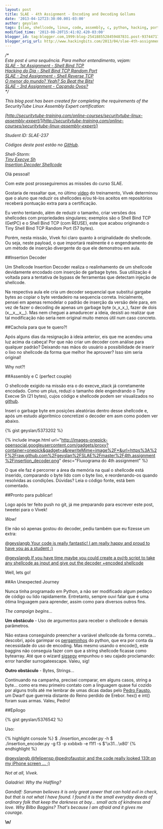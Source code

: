 ```yaml
---
layout: post
title: SLAE - 4th Assignment - Encoding and Decoding Gollums
date: '2013-04-12T23:30:00.001-03:00'
author: geyslan
tags: [slae, shellcode, linux, code, assembly, c, python, hacking, portuguese]
modified_time: '2013-08-20T15:41:02.420-03:00'
blogger_id: tag:blogger.com,1999:blog-2541885528459487831.post-937447178869282231
blogger_orig_url: http://www.hackingbits.com/2013/04/slae-4th-assignment-encoding-and.html
---
```


*/\*<br>
Este post é uma sequência. Para melhor entendimento, vejam:<br>
[SLAE - 1st Assignment - Shell Bind TCP](/slae-1st-assignment-shell-bind-tcp.html)<br>
[Hacking do Dia - Shell Bind TCP Random Port](/hacking-do-dia-shell-bind-tcp-random.html)<br>
[SLAE - 2nd Assignment - Shell Reverse TCP](/slae-2nd-assignment-shell-reverse-tcp.html)<br>
[O menor do mundo? Yeah? So Beat the Bits!](/o-menor-do-mundo-yeah-so-beat-bits.html)<br>
[SLAE - 3rd Assignment - Caçando Ovos?](/slae-3rd-assignment-cacando-ovos.html)<br>
\*/*

<!--more-->

*This blog post has been created for completing the requirements of the
SecurityTube Linux Assembly Expert certification:*

*[http://securitytube-training.com/online-courses/securitytube-linux-assembly-expert/](http://securitytube-training.com/online-courses/securitytube-linux-assembly-expert/)*

*Student ID: SLAE-237*

*Códigos deste post estão no [GitHub](https://github.com/geyslan/SLAE/tree/master/4th.assignment)*.

*Shell-Storm:<br>
[Tiny Execve Sh](http://shell-storm.org/shellcode/files/shellcode-841.php)<br>
[Insertion Decoder Shellcode](http://shell-storm.org/shellcode/files/shellcode-840.php)*

Olá pessoal!

Com este post prosseguiremos as missões do curso SLAE.

Gostaria de ressaltar que, no último
[vídeo](http://www.youtube.com/watch?v=agwqgm52p3I) do treinamento, Vivek
determinou que o aluno que reduzir os shellcodes e/ou tê-los aceitos em
repositórios receberá pontuação extra para a certificação.

Eu venho tentando, além de reduzir o tamanho, criar versões dos shellcodes com
propriedades singulares; exemplos são o Shell Bind TCP (GetPC) e o Shell Bind
TCP (com REUSE), este que acabou originando o Tiny Shell Bind TCP Random Port
(57 bytes).

Porém, nesta missão, Vivek foi claro quanto à originalidade do shellcode. Ou
seja, neste payload, o que importará realmente é o engendramento de um método de
inserção divergente do que ele demonstrou em aula.

##Insertion Decoder

Um Shellcode Insertion Decoder realiza o realinhamento de um shellcode
devidamente encodado com inserção de garbage bytes. Sua utilização é voltada
para a tentativa de bypass de ferramentas que detectam injeção de shellcode.

Na respectiva aula ele cria um decoder sequencial que substitui gargabe bytes ao
copiar o byte verdadeiro na sequencia correta. Inicialmente, pensei em apenas
remodelar o padrão de inserção da versão dele para, em vez de fazer o decoding
de apenas um garbage byte (x_x_x_), fazer de dois (x__x__x__). Mas nem cheguei a
amadurecer a ideia, desisti ao realizar que tal modificação não seria nem
original muito menos útil num caso concreto.

##Cachola para que te quero?!

Após alguns dias da resignação à ideia anterior, eis que me acendeu uma luz
acima da cabeça! Por que não criar um decoder com análise para qualquer padrão?
Deixando nas mãos do usuário a possibilidade de inserir o lixo no shellcode da
forma que melhor lhe aprouver? Isso sim seria original!

Why not?!

##Assembly e C (perfect couple)

O shellcode exigido na missão era o do execve_stack já corretamente encodado.
Como um plus, reduzi o tamanho dele engendrando o Tiny Execve Sh (21 bytes),
cujos código e shellcode podem ser visualizados no
[github](https://github.com/geyslan/SLAE/tree/master/4th.assignment).

Inseri o garbage byte em posições aleatórias dentro desse shellcode e, após um
estudo algorítmico concretizei o decoder em asm como podem ver abaixo.

{% gist geyslan/5373202 %}

{% include image.html url="http://images-onepick-opensocial.googleusercontent.com/gadgets/proxy?container=onepick&gadget=a&rewriteMime=image%2F*&url=https%3A%2F%2Fraw.github.com%2Fgeyslan%2FSLAE%2Fmaster%2F4th.assignment%2Finsertion_decoder.png" desc="Fluxograma do 4th assignment" %}

O que ele faz é percorrer a área da memória na qual o shellcode está inserido,
comparando o byte lido com o byte lixo, e reordenando-os quando resolvidas as
condições. Dúvidas? Leia o código fonte, está bem comentado.

##Pronto para publicar!

Logo após ter feito push no git, já me preparando para escrever este post,
tweetei para o Vivek!

*Wow!*

Ele não só apenas gostou do decoder, pediu também que eu fizesse um extra:

[@geyslangb Your code is really fantastic! I am really happy and proud to have
you as a student :)](https://twitter.com/SecurityTube/status/320779933465063425)

[@geyslangb If you have time maybe you could create a py/rb script to take any
shellcode as input and give out the decoder +encoded shellcode](https://twitter.com/SecurityTube/status/320889730797559809)

Well, lets go!

##An Unexpected Journey

Nunca tinha programado em Python, a não ser modificado algum pedaço de código ou
lido rapidamente. Entretanto, sempre ouvi falar que é uma ótima linguagem para
aprender, assim como para diversos outros fins.

*The campaign begins...*

**Um obstáculo** - Uso de argumentos para receber o shellcode e demais parâmetros.

Não estava conseguindo preencher a variável shellcode da forma correta...
descobri, após garimpar os [pergaminhos](http://docs.python.org/) do python, que
era por conta da necessidade do uso de encoding. Mas mesmo usando o encode(),
este baggins não conseguia fazer com que a string shellcode ficasse como
bytearray. Até que o wizard [sigsegv](http://bughunter.tecland.com.br/) empunhou
o seu cajado proclamando: error handler surrogateescape. Valeu, sig!

**Outro obstáculo** - Bytes, Strings...

Continuando na campanha, precisei comparar, em alguns casos, string a byte...
como era meu primeiro contato com a linguagem quase fui cozido por alguns trolls
até me lembrar de umas dicas dadas pelo [Pedro
Fausto](https://twitter.com/pedrofaustojr), um Dwarf que guerreia distante do
Reino perdido de Erebor. hex() e int() foram suas armas. Valeu, Pedro!

##Epílogo

{% gist geyslan/5376542 %}

Uso:

{% highlight console %}
$ ./insertion_encoder.py -h
$ ./insertion_encoder.py -g f3 -p xxbbxb -e f1f1 -s $'\x31...\x80'
{% endhighlight %}

[@geyslangb @felipensp @pedrofaustojr and the code really looked 133t on my
iPhone screen ...
;)](https://twitter.com/SecurityTube/status/321804219952791552)

*Not at all, Vivek.*

*Galadriel: Why the Halfling?*

*Gandalf: Saruman believes it is only great power that can hold evil in check,
but that is not what I have found. I found it is the small everyday deeds of
ordinary folk that keep the darkness at bay... small acts of kindness and love.
Why Bilbo Baggins? That's because I am afraid and it gives me courage.*

**\o/**
